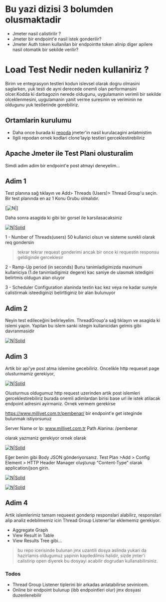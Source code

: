 # Bu yazi dizisi 3 bolumden olusmaktadir

- Jmeter nasil calistirilir ?
- Jmeter bir endpoint'e nasil istek gonderilir?
- Jmeter Auth token kullanilan bir endpointte token alinip diger apilere nasil otomatik bir sekilde verilir?  

# Load Test Nedir neden kullaniriz ?

Birim ve entegrasyon testleri kodun islevsel olarak dogru olmasini saglarken, yuk testi de ayni derecede onemli olan performansini olcer.Kodda ki darbagozin nerede oldugunu, uygulamanin verimli bir sekilde olceklenmesini, uygulamanin yanit verme suresinin ve veriminin ne oldugunu yuk testlerinde gorebiliriz.


## Ortamlarin kurulumu

- Daha once burada ki [repoda](https://github.com/coderaction/jmeter-first-run) jmeter'in nasil kurulacagini anlatmistim
- Ilgili repodan ornek kodlari clone'layip testleri gerceklestirebiliriz


## Apache Jmeter ile Test Plani olusturalim

Simdi adim adim bir endpoint'e post atmayi deneyelim...




## Adim 1

Test planına sağ tıklayın ve Add> Threads (Users)> Thread Group'u seçin. Bir test planında en az 1 Konu Grubu olmalıdır.

[![N|](https://github.com/coderaction/jmeter-rest-api-load-test/blob/main/images/thread%20group.png?raw=true)]

Daha sonra asagida ki gibi bir gorsel ile karsilasacaksiniz 


[![N|Solid](https://github.com/coderaction/jmeter-rest-api-load-test/blob/main/images/jmater-thread-group.png)](https://nodesource.com/products/nsolid)


1 - Number of Threads(users) 50 kullanici olsun ve sisteme surekli olarak req gondersin 

> tekrar tekrar request gonderimi ancak bir once ki requestin responsu geldiginde gerceklesir

2 - Ramp-Up period (in seconds) Bunu tanimladigimizda maximum kullaniciya (1.de tanimladigimiz degere) kac saniye de ulasmak istedigini belirtmis oldugun alan oluyor

3 - Scheduler Configuration alaninda testin kac kez veya ne kadar sureyle calistirmak isteediginizi belirttiginiz bir alan bulunuyor 

## Adim 2

Neyin test edileceğini belirleyelim. ThreadGroup'a sağ tıklayın ve asagida ki islemi yapin. Yapilan bu islem sanki istegin kullanicidan gelmis gibi davranmasidir

[![N|Solid](https://github.com/coderaction/jmeter-rest-api-load-test/blob/main/images/jmater-thread-group.png)](https://nodesource.com/products/nsolid)

## Adim 3 

Artik bir api'ye post atma islemine gecebiliriz. Oncelikle http requeset page olusturmamiz gerekiyor,

[![N|Solid](https://github.com/coderaction/jmeter-rest-api-load-test/blob/main/images/httpRequesetJmeter.png)](https://nodesource.com/products/nsolid)

 Olusturmus oldugumuz http request uzerinden artik post islemleri gerceklestirebiliriz
 burada onemli adimlardan birisi base url ile istek atilacak endpoint adresini ayirmaniz. Ornek vermem gerekirse 

https://www.milliyet.com.tr/pembenar/ bir endpoint'e get isteginde bulunmak istiyorsunuz 

Server Name or Ip: www.milliyet.com.tr 
Path Alanina: /pembenar

olarak yazmaniz gerekiyor ornek olarak 

[![N|Solid](https://github.com/coderaction/jmeter-rest-api-load-test/blob/main/images/http-request.png)](https://nodesource.com/products/nsolid)

Eğer benim gibi Body JSON gönderiyorsanız. Test Plan >Add > Config Element > HTTP Header Manager oluşturup “Content-Type” olarak application/json girin.

[![N|Solid](https://github.com/coderaction/jmeter-rest-api-load-test/blob/main/images/httpheadermanager.png)](https://nodesource.com/products/nsolid)

[![N|Solid](https://github.com/coderaction/jmeter-rest-api-load-test/blob/main/images/httpHeaderManagercontentType.png)](https://nodesource.com/products/nsolid)

## Adim 4 

Artik islemlerimiz tamam requeest gonderip responslari alabilirz, responslari alip analiz edebilmemiz icin Thread Group Listener’lar eklememiz gerekiyor.

- Aggregate Graph
- View Result in Table
- View Results Tree gibi…

> bu repo icerisinde bulunan jmx uzantili dosya aslinda yukari da hazirlamis oldugumuz yapinin kaydedilmis halidir, sizde jmter'i calistirip open diyerek bu dosyayi acabilir dogrudan kullanabilirsiniz.

### Todos
 - Thread Group Listener tiplerini bir arkadas anlatabilirse sevinicem.
 - Online bir endpoint bulunup (ibb endpointleri olur) jmx dosyasi duzenlenebilir



